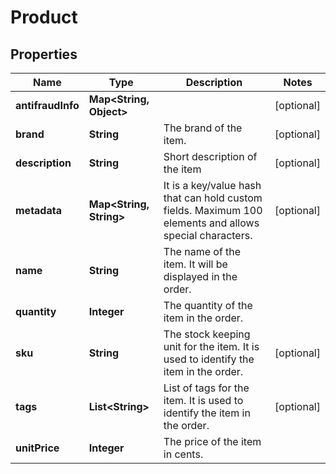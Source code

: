 

# Product


## Properties

| Name | Type | Description | Notes |
|------------ | ------------- | ------------- | -------------|
|**antifraudInfo** | **Map&lt;String, Object&gt;** |  |  [optional] |
|**brand** | **String** | The brand of the item. |  [optional] |
|**description** | **String** | Short description of the item |  [optional] |
|**metadata** | **Map&lt;String, String&gt;** | It is a key/value hash that can hold custom fields. Maximum 100 elements and allows special characters. |  [optional] |
|**name** | **String** | The name of the item. It will be displayed in the order. |  |
|**quantity** | **Integer** | The quantity of the item in the order. |  |
|**sku** | **String** | The stock keeping unit for the item. It is used to identify the item in the order. |  [optional] |
|**tags** | **List&lt;String&gt;** | List of tags for the item. It is used to identify the item in the order. |  [optional] |
|**unitPrice** | **Integer** | The price of the item in cents. |  |



